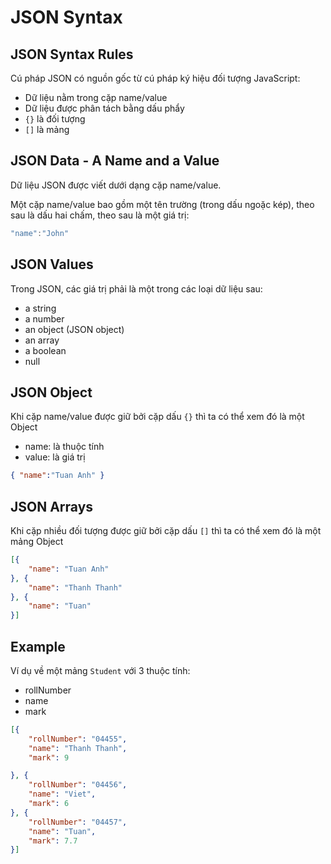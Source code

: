 # JSON Syntax

## JSON Syntax Rules
Cú pháp JSON có nguồn gốc từ cú pháp ký hiệu đối tượng JavaScript:
- Dữ liệu nằm trong cặp name/value
- Dữ liệu được phân tách bằng dấu phẩy 
- `{}` là đối tượng
- `[]` là mảng

## JSON Data - A Name and a Value
Dữ liệu JSON được viết dưới dạng cặp name/value.

Một cặp name/value bao gồm một tên trường (trong dấu ngoặc kép), theo sau là dấu hai chấm, theo sau là một giá trị:

```javascript
"name":"John"
```

## JSON Values
Trong JSON, các giá trị phải là một trong các loại dữ liệu sau:

- a string
- a number
- an object (JSON object)
- an array
- a boolean
- null

## JSON Object
Khi cặp name/value được giữ bởi cặp dấu `{}` thì ta có thể xem đó là một Object
- name: là thuộc tính
- value: là giá trị

```json
{ "name":"Tuan Anh" }
```

## JSON Arrays
Khi cặp nhiều đối tượng được giữ bởi cặp dấu `[]` thì ta có thể xem đó là một mảng Object

```json
[{
    "name": "Tuan Anh"
}, {
    "name": "Thanh Thanh"
}, {
    "name": "Tuan"
}]
```

## Example
Ví dụ về một mảng `Student` với 3 thuộc tính:
- rollNumber
- name
- mark

```json
[{
    "rollNumber": "04455",
    "name": "Thanh Thanh",
    "mark": 9

}, {
    "rollNumber": "04456",
    "name": "Viet",
    "mark": 6
}, {
    "rollNumber": "04457",
    "name": "Tuan",
    "mark": 7.7
}]
```

